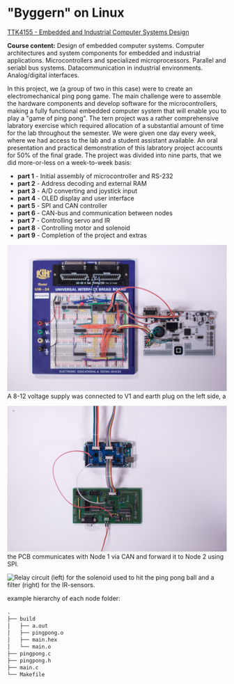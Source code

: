 # "Byggern" on Linux

[TTK4155 - Embedded and Industrial Computer Systems Design](https://www.ntnu.edu/studies/courses/TTK4155#tab=omEmnet)

**Course content:** Design of embedded computer systems. Computer architectures and system components for embedded and industrial applications. Microcontrollers and specialized microprocessors. Parallel and seriabl bus systems. Datacommunication in industrial environments. Analog/digital interfaces.

In this project, we (a group of two in this case) were to create an electromechanical ping pong game. The main challenge were to assemble the hardware components and develop software for the microcontrollers, making a fully functional embedded computer system that will enable you to play a "game of ping pong". The tern project was a rather comprehensive labratory exercise which required allocation of a substantial amount of time for the lab throughout the semester. We were given one day every week, where we had access to the lab and a student assistant available. An oral presentation and practical demonstration of this labratory project accounts for 50% of the final grade. The project was divided into nine parts, that we did more-or-less on a week-to-week basis:

* **part 1** - Initial assembly of microcontroller and RS-232
* **part 2** - Address decoding and external RAM
* **part 3** - A/D converting and joystick input
* **part 4** - OLED display and user interface
* **part 5** - SPI and CAN controller
* **part 6** - CAN-bus and communication between nodes
* **part 7** - Controlling servo and IR
* **part 8** - Controlling motor and solenoid
* **part 9** - Completion of the project and extras

![Node 1 (Atmega162) and the USB multifunction card](https://github.com/evenlwanvik-student/byggern/blob/master/images/node1.jfif)
A 8-12 voltage supply was connected to V1 and earth plug on the left side, a

![PCB (bottom) with several useful functions, and Node 2 (TOP, Atmega2560)](https://github.com/evenlwanvik-student/byggern/blob/master/images/node2.jfif)
the PCB communicates with Node 1 via CAN and forward it to Node 2 using SPI.

![Relay circuit (left) for the solenoid used to hit the ping pong ball and a filter (right) for the IR-sensors.](https://github.com/evenlwanvik-student/byggern/blob/master/images/pcb_relay.jfif)

example hierarchy of each node folder:
```
.
├── build
│   ├── a.out
│   ├── pingpong.o
│   ├── main.hex
│   └── main.o
├── pingpong.c
├── pingpong.h
├── main.c
└── Makefile

```

